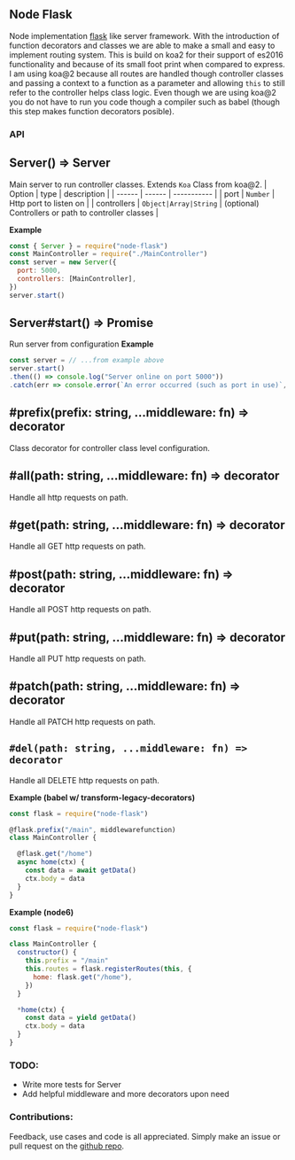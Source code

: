 ## Node Flask

Node implementation [flask](http://flask.pocoo.org/) like server framework. With the introduction of function decorators and classes we are able to make a small and easy to implement routing system. This is build on koa2 for their support of es2016 functionality and because of its small foot print when compared to express. I am using koa@2 because all routes are handled though controller classes and passing a context to a function as a parameter and allowing `this` to still refer to the controller helps class logic. Even though we are using koa@2 you do not have to run you code though a compiler such as babel (though this step makes function decorators posible).



### API

Server() => Server
---
Main server to run controller classes. Extends `Koa` Class from koa@2.
| Option | type   | description |
| ------ | ------ | ----------- |
| port   | `Number` | Http port to listen on |
| controllers | `Object|Array|String` | (optional) Controllers or path to controller classes |

**Example**
```javascript
const { Server } = require("node-flask")
const MainController = require("./MainController")
const server = new Server({
  port: 5000,
  controllers: [MainController],
})
server.start()
```


Server#start() => Promise
---
Run server from configuration
**Example**
```javascript
const server = // ...from example above
server.start()
.then(() => console.log("Server online on port 5000"))
.catch(err => console.error(`An error occurred (such as port in use)`, err.stack))
```

#prefix(prefix: string, ...middleware: fn) => decorator
---
Class decorator for controller class level configuration.

#all(path: string, ...middleware: fn) => decorator
---
Handle all http requests on path.

#get(path: string, ...middleware: fn) => decorator
---
Handle all GET http requests on path.

#post(path: string, ...middleware: fn) => decorator
---
Handle all POST http requests on path.

#put(path: string, ...middleware: fn) => decorator
---
Handle all PUT http requests on path.

#patch(path: string, ...middleware: fn) => decorator
---
Handle all PATCH http requests on path.

`#del(path: string, ...middleware: fn) => decorator`
---
Handle all DELETE http requests on path.


**Example (babel w/ transform-legacy-decorators)**
```javascript
const flask = require("node-flask")

@flask.prefix("/main", middlewarefunction)
class MainController {

  @flask.get("/home")
  async home(ctx) {
    const data = await getData()
    ctx.body = data
  }
}
```
**Example (node6)**
```javascript
const flask = require("node-flask")

class MainController {
  constructor() {
    this.prefix = "/main"
    this.routes = flask.registerRoutes(this, {
      home: flask.get("/home"),
    })
  }

  *home(ctx) {
    const data = yield getData()
    ctx.body = data
  }
}
```


### TODO:
 - Write more tests for Server
 - Add helpful middleware and more decorators upon need

### Contributions:
Feedback, use cases and code is all appreciated. Simply make an issue or pull request on the [github repo](https://github.com/ccutch/node-flask).
